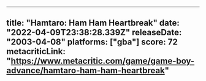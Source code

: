 
---
title: "Hamtaro: Ham Ham Heartbreak"
date: "2022-04-09T23:38:28.339Z"
releaseDate: "2003-04-08"
platforms: ["gba"]
score: 72
metacriticLink: "https://www.metacritic.com/game/game-boy-advance/hamtaro-ham-ham-heartbreak"
---
